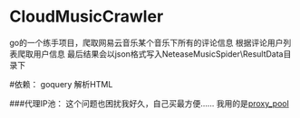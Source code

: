 # CloudMusicCrawler
go的一个练手项目，爬取网易云音乐某个音乐下所有的评论信息
根据评论用户列表爬取用户信息
最后结果会以json格式写入NeteaseMusicSpider\ResultData目录下

#依赖：
goquery 解析HTML

###代理IP池：
  这个问题也困扰我好久，自己买最方便……
  我用的是[proxy_pool](https://github.com/jhao104/proxy_pool)
  
